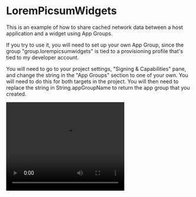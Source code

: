 #  LoremPicsumWidgets

This is an example of how to share cached network data between a host application and a widget using App Groups. 

If you try to use it, you will need to set up your own App Group, since the group "group.lorempicsumwidgets" is tied to a provisioning profile that's tied to my developer account.

You will need to go to your project settings, "Signing & Capabilities" pane, and change the string in the "App Groups" section to one of your own. You will need to do this for both targets in the project. You will then need to replace the string in String.appGroupName to return the app group that you created.  

<video width="320" height="240" controls>
  <source src="readme_resources/screenrecording.mp4" type="video/mp4">
Your browser does not support the video tag.
</video>
